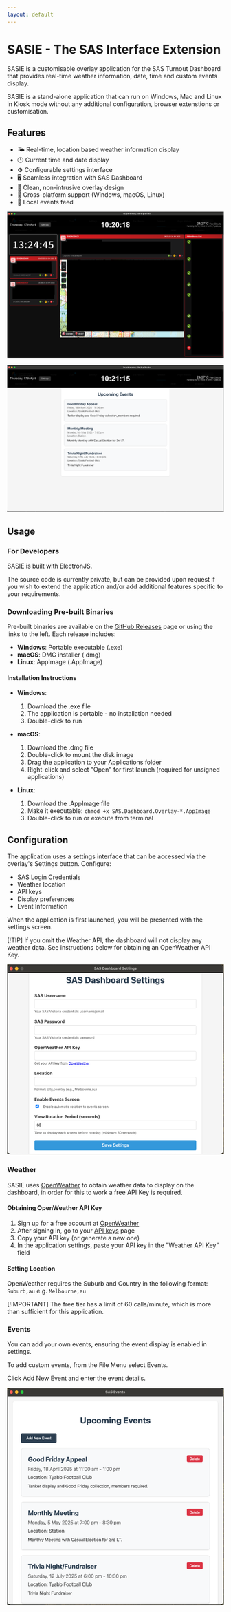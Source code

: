 ```yaml
---
layout: default
---
```


# SASIE - The SAS Interface Extension

SASIE is a customisable overlay application for the SAS Turnout Dashboard that provides real-time weather information, date, time and custom events display.

SASIE is a stand-alone application that can run on Windows, Mac and Linux in Kiosk mode without any additional configuration, browser extenstions or customisation.

## Features

- 🌤️ Real-time, location based weather information display
- 🕒 Current time and date display
- ⚙️ Configurable settings interface
- 🖥️ Seamless integration with SAS Dashboard
- 🎨 Clean, non-intrusive overlay design
- 🚀 Cross-platform support (Windows, macOS, Linux)
- 📅 Local events feed

![SAS Dashboard with Overlay](assets/img/sasie-redacted.png)

![alt text](assets/img/events.png)

## Usage

### For Developers

SASIE is built with ElectronJS.

The source code is currently private, but can be provided upon request if you wish to extend the application and/or add additional features specific to your requirements.

### Downloading Pre-built Binaries

Pre-built binaries are available on the [GitHub Releases](https://github.com/firehouselabs/sasie.github.io/releases) page or using the links to the left. Each release includes:

- **Windows**: Portable executable (.exe)
- **macOS**: DMG installer (.dmg)
- **Linux**: AppImage (.AppImage)

#### Installation Instructions

- **Windows**:
  1. Download the .exe file
  2. The application is portable - no installation needed
  3. Double-click to run

- **macOS**:
  1. Download the .dmg file
  2. Double-click to mount the disk image
  3. Drag the application to your Applications folder
  4. Right-click and select "Open" for first launch (required for unsigned applications)

- **Linux**:
  1. Download the .AppImage file
  2. Make it executable: `chmod +x SAS.Dashboard.Overlay-*.AppImage`
  3. Double-click to run or execute from terminal

## Configuration

The application uses a settings interface that can be accessed via the overlay's Settings button. Configure:

- SAS Login Credentials
- Weather location
- API keys
- Display preferences
- Event Information

When the application is first launched, you will be presented with the settings screen.

[!TIP]
If you omit the Weather API, the dashboard will not display any weather data. See instructions below for obtaining an OpenWeather API Key.

![alt text](assets/img/settings.png)

### Weather

SASIE uses [OpenWeather](https://openweathermap.org/) to obtain weather data to display on the dashboard, in order for this to work a free API Key is required.

#### Obtaining OpenWeather API Key

1. Sign up for a free account at [OpenWeather](https://openweathermap.org/api)
2. After signing in, go to your [API keys](https://home.openweathermap.org/api_keys) page
3. Copy your API key (or generate a new one)
4. In the application settings, paste your API key in the "Weather API Key" field

#### Setting Location

OpenWeather requires the Suburb and Country in the following format: `Suburb,au` e.g. `Melbourne,au`

[!IMPORTANT]
The free tier has a limit of 60 calls/minute, which is more than sufficient for this application.

### Events

You can add your own events, ensuring the event display is enabled in settings.

To add custom events, from the File Menu select Events.

Click Add New Event and enter the event details.

![alt text](assets/img/event-menu.png)

